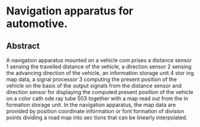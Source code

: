 # Navigation apparatus for automotive.

## Abstract
A navigation apparatus mounted on a vehicle com prises a distance sensor 1 sensing the travelled distance of the vehicle, a direction sensor 2 sensing the advancing direction of the vehicle, an information storage unit 4 stor ing map data, a signal processor 3 computing the present position of the vehicle on the basis of the output signals from the distance sensor and direction sensor for displaying the computed present position of the vehicle on a color cath ode ray tube 503 together with a map read out from the in formation storage unit. In the navigation apparatus, the map data are provided by position coordinate information or font formation of division points dividing a road map into sec tions that can be linearly interpolated.